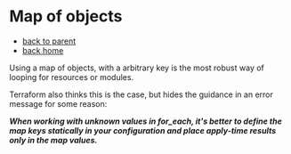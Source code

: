 # Map of objects

- [back to parent](../)
- [back home](../../)

Using a map of objects, with a arbitrary key is the most robust way of looping for resources or modules.

Terraform also thinks this is the case, but hides the guidance in an error message for some reason:

***When working with unknown values in for_each, it's better to define the map keys statically in your configuration and place apply-time results only in the map values.***
